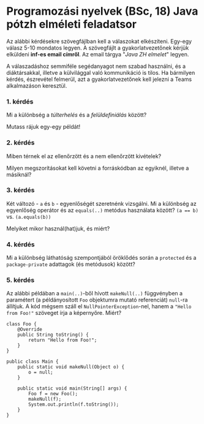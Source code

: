# Programozási nyelvek (BSc, 18) Java pótzh elméleti feladatsor



Az alábbi kérdésekre szövegfájlban kell a válaszokat elkészíteni.
Egy-egy válasz 5-10 mondatos legyen. A szövegfájlt a gyakorlatvezetőnek
kérjük elküldeni **inf-es email címről**. Az email tárgya "*Java ZH
elmelet*" legyen.

A válaszadáshoz semmiféle segédanyagot nem szabad használni, és a
diáktársakkal, illetve a külvilággal való kommunikáció is tilos. Ha
bármilyen kérdés, észrevétel felmerül, azt a gyakorlatvezetőnek kell
jelezni a Teams alkalmazáson keresztül.

### 1. kérdés

Mi a különbség a *túlterhelés* és a *felüldefiniálás* között?

Mutass rájuk egy-egy példát!

### 2. kérdés

Miben térnek el az ellenőrzött és a nem ellenőrzött kivételek?

Milyen megszorításokat kell követni a forráskódban az egyiknél, illetve
a másiknál?

### 3. kérdés

Két változó - `a` és `b` - egyenlőségét szeretnénk vizsgálni. Mi a
különbség az egyenlőség operátor és az `equals(..)` metódus használata
között? `(a == b)` vs. `(a.equals(b))`

Melyiket mikor használ(hat)juk, és miért?

### 4. kérdés

Mi a különbség láthatóság szempontjából öröklődés során a `protected` és
a `package-private` adattagok (és metódusok) között?

### 5. kérdés

Az alábbi példában a `main(..)`-ből hívott `makeNull(..)` függvényben a
paramétert (a példányosított `Foo` objektumra mutató referenciát)
`null`-ra állítjuk. A kód mégsem száll el `NullPointerException`-nel,
hanem a `"Hello from Foo!"` szöveget írja a képernyőre. Miért?

~~~{.java}
class Foo {
    @Override
    public String toString() {
        return "Hello from Foo!";
    }
}

public class Main {
    public static void makeNull(Object o) {
        o = null;
    }

    public static void main(String[] args) {
        Foo f = new Foo();
        makeNull(f);
        System.out.println(f.toString());
    }
}
~~~
